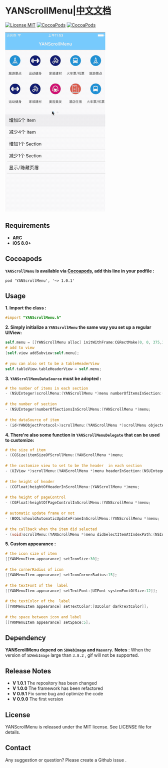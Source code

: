 # YANScrollMenu|[中文文档](http://www.jianshu.com/p/e79de229c8e4) 
[![License MIT](https://img.shields.io/badge/license-MIT-green.svg?style=flat)](https://github.com/yanff/YANScrollMenu/blob/master/LICENSE)
[![CocoaPods](http://img.shields.io/cocoapods/v/YANScrollMenu.svg?style=flat)](http://cocoapods.org/?q=YANScrollMenu)
[![CocoaPods](http://img.shields.io/cocoapods/p/YANScrollMenu.svg?style=flat)](http://cocoapods.org/?q=YANScrollMenu)

![GIF](YANScrollMenu.gif)

## Requirements 

* **ARC**
* **iOS 8.0+**

## Cocoapods

**`YANScrollMenu` is available via [Cocoapods](http://cocoapods.org/), add this line in your podfile :**

```
pod 'YANScrollMenu', '~> 1.0.1'
```
## Usage

**1. Import the class  :**

```objective-C
#import "YANScrollMenu.h"

```
**2. Simply initialize a `YANScrollMenu` the same way you set up a regular UIView:**

```objective-c
self.menu = [[YANScrollMenu alloc] initWithFrame:CGRectMake(0, 0, 375,150) delegate:self];
# add to view
[self.view addSubview:self.menu];
    
# you can also set to be a tableHeaderView
self.tableView.tableHeaderView = self.menu;
```
**3. `YANScrollMenuDataSource` must be adopted :**
```objective-c
# the number of items in each section
- (NSUInteger)scrollMenu:(YANScrollMenu *)menu numberOfItemsInSection:(NSInteger)section;

# the number of section
- (NSUInteger)numberOfSectionsInScrollMenu:(YANScrollMenu *)menu;

# the dataSource of item
- (id<YANObjectProtocol>)scrollMenu:(YANScrollMenu *)scrollMenu objectAtIndexPath:(NSIndexPath *)indexPath;
```
**4. There're also some function in `YANScrollMenuDelegate` that can be used to customize:**
```objective-C
# the size of item 
- (CGSize)itemSizeOfScrollMenu:(YANScrollMenu *)menu;
   
# the customize view to set to be the header  in each section
- (UIView *)scrollMenu:(YANScrollMenu *)menu headerInSection:(NSUInteger)section;
 
# the height of header    
- (CGFloat)heightOfHeaderInScrollMenu:(YANScrollMenu *)menu;
   
# the height of pageControl  
- (CGFloat)heightOfPageControlInScrollMenu:(YANScrollMenu *)menu;

# automatic update frame or not
- (BOOL)shouldAutomaticUpdateFrameInScrollMenu:(YANScrollMenu *)menu;
   
# the callback when the item did selected  
- (void)scrollMenu:(YANScrollMenu *)menu didSelectItemAtIndexPath:(NSIndexPath *)indexPath;
```

**5. Custom appearance :**
```objective-c
# the icon size of item
[[YANMenuItem appearance] setIconSize:30];

# the cornerRadius of icon
[[YANMenuItem appearance] setIconCornerRadius:15];

# the textFont of the  label
[[YANMenuItem appearance] setTextFont:[UIFont systemFontOfSize:12]];

# the textColor of the  label
[[YANMenuItem appearance] setTextColor:[UIColor darkTextColor]];

# the space between icon and label
[[YANMenuItem appearance] setSpace:5];
```

## Dependency


**YANScrollMenu depend on  `SDWebImage` and  `Masonry`.**
**Notes** : When the version of  `SDWebImage` large than `3.8.2` , gif will not be supported.

## Release Notes

* **V 1.0.1**    The repository  has been changed
* **V 1.0.0**    The framework has been refactored
* **V 0.9.1**    Fix some bug and optimize the code
* **V 0.9.0**    The first version

## License

YANScrollMenu is released under the MIT license. See LICENSE file for details.

## Contact

Any suggestion or question? Please create a Github issue .
